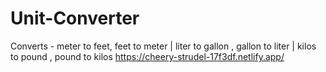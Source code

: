 # Unit-Converter
Converts - meter to feet, feet to meter | liter to gallon , gallon to liter | kilos to pound , pound to kilos
https://cheery-strudel-17f3df.netlify.app/
